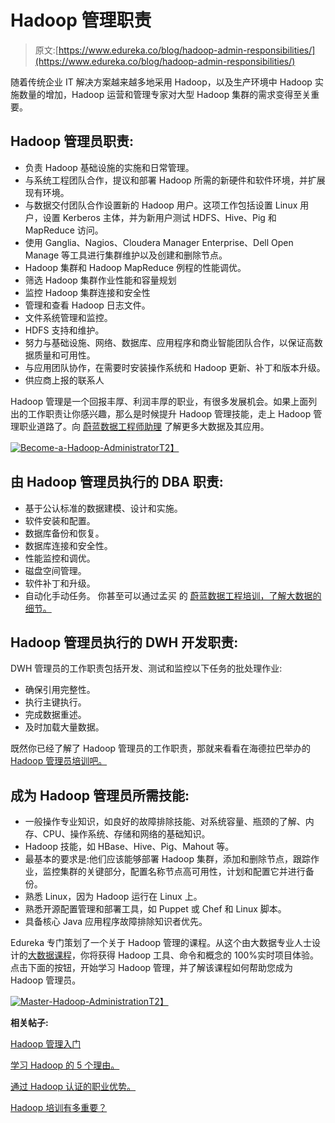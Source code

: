 # Hadoop 管理职责

> 原文:[https://www.edureka.co/blog/hadoop-admin-responsibilities/](https://www.edureka.co/blog/hadoop-admin-responsibilities/)

随着传统企业 IT 解决方案越来越多地采用 Hadoop，以及生产环境中 Hadoop 实施数量的增加，Hadoop 运营和管理专家对大型 Hadoop 集群的需求变得至关重要。

## Hadoop 管理员职责:

*   负责 Hadoop 基础设施的实施和日常管理。
*   与系统工程团队合作，提议和部署 Hadoop 所需的新硬件和软件环境，并扩展现有环境。
*   与数据交付团队合作设置新的 Hadoop 用户。这项工作包括设置 Linux 用户，设置 Kerberos 主体，并为新用户测试 HDFS、Hive、Pig 和 MapReduce 访问。
*   使用 Ganglia、Nagios、Cloudera Manager Enterprise、Dell Open Manage 等工具进行集群维护以及创建和删除节点。
*   Hadoop 集群和 Hadoop MapReduce 例程的性能调优。
*   筛选 Hadoop 集群作业性能和容量规划
*   监控 Hadoop 集群连接和安全性
*   管理和查看 Hadoop 日志文件。
*   文件系统管理和监控。
*   HDFS 支持和维护。
*   努力与基础设施、网络、数据库、应用程序和商业智能团队合作，以保证高数据质量和可用性。
*   与应用团队协作，在需要时安装操作系统和 Hadoop 更新、补丁和版本升级。
*   供应商上报的联系人

Hadoop 管理是一个回报丰厚、利润丰厚的职业，有很多发展机会。如果上面列出的工作职责让你感兴趣，那么是时候提升 Hadoop 管理技能，走上 Hadoop 管理职业道路了。向 [蔚蓝数据工程师助理](https://www.edureka.co/microsoft-azure-data-engineering-certification-course) 了解更多大数据及其应用。

[![Become-a-Hadoop-Administrator](../Images/48415b61918acb2ac99f0d6ee3bce07c.png)T2】](https://www.edureka.co/hadoop-administration-training-certification)

## **由 Hadoop 管理员执行的 DBA 职责:**

*   基于公认标准的数据建模、设计和实施。
*   软件安装和配置。
*   数据库备份和恢复。
*   数据库连接和安全性。
*   性能监控和调优。
*   磁盘空间管理。
*   软件补丁和升级。
*   自动化手动任务。 你甚至可以通过孟买 的 [蔚蓝数据工程培训，了解大数据的细节。](https://www.edureka.co/microsoft-azure-data-engineering-certification-course-mumbai)

## **Hadoop 管理员执行的 DWH 开发职责:**

DWH 管理员的工作职责包括开发、测试和监控以下任务的批处理作业:

*   确保引用完整性。
*   执行主键执行。
*   完成数据重述。
*   及时加载大量数据。

既然你已经了解了 Hadoop 管理员的工作职责，那就来看看在海德拉巴举办的 [Hadoop 管理员培训吧。](https://www.edureka.co/hadoop-administration-training-certification-hyderabad)

## **成为 Hadoop 管理员所需技能:**

*   一般操作专业知识，如良好的故障排除技能、对系统容量、瓶颈的了解、内存、CPU、操作系统、存储和网络的基础知识。
*   Hadoop 技能，如 HBase、Hive、Pig、Mahout 等。
*   最基本的要求是:他们应该能够部署 Hadoop 集群，添加和删除节点，跟踪作业，监控集群的关键部分，配置名称节点高可用性，计划和配置它并进行备份。
*   熟悉 Linux，因为 Hadoop 运行在 Linux 上。
*   熟悉开源配置管理和部署工具，如 Puppet 或 Chef 和 Linux 脚本。
*   具备核心 Java 应用程序故障排除知识者优先。

Edureka 专门策划了一个关于 Hadoop 管理的课程。从这个由大数据专业人士设计的[大数据课程](https://www.edureka.co/big-data-hadoop-training-certification)，你将获得 Hadoop 工具、命令和概念的 100%实时项目体验。点击下面的按钮，开始学习 Hadoop 管理，并了解该课程如何帮助您成为 Hadoop 管理员。

[![Master-Hadoop-Administration](../Images/3b16bee8fcc5a817ec6395fd8a746d87.png)T2】](https://www.edureka.co/hadoop-administration-training-certification)

**相关帖子:**

[Hadoop 管理入门](https://www.edureka.co/hadoop-admin "Get started with hadoop administration")

[学习 Hadoop 的 5 个理由。](https://www.edureka.co/blog/5-reasons-to-learn-hadoop "5 Reasons to Learn Hadoop")

[通过 Hadoop 认证的职业优势。](https://www.edureka.co/blog/career-advantages-through-hadoop-certification/ "Career Advantages through Hadoop Certification.")

[Hadoop 培训有多重要？](https://www.edureka.co/blog/how-essential-is-hadoop-training/ "How essential is Hadoop Training?")